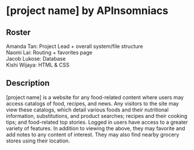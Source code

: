 # [project name] by APInsomniacs
## Roster
Amanda Tan: Project Lead + overall system/file structure\
Naomi Lai: Routing + favorites page\
Jacob Lukose: Database\
Kishi Wijaya: HTML & CSS

## Description 
[project name] is a website for any food-related content where users may access catalogs of food, recipes, and news. Any visitors to the site may view these catalogs, which detail various foods and their nutritional information, substitutions, and product searches; recipes and their cooking tips; and food-related top stories. Logged in users have access to a greater variety of features. In addition to viewing the above, they may favorite and add notes to any content of interest. They may also find nearby grocery stores using their location.
